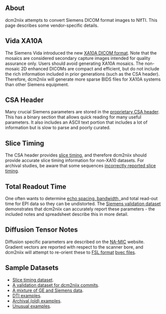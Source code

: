 ## About

dcm2niix attempts to convert Siemens DICOM format images to NIfTI. This page describes some vendor-specific details.

## Vida XA10A

The Siemens Vida introduced the new [XA10A DICOM format](https://github.com/rordenlab/dcm2niix/issues/236). Note that the mosaics are considered secondary capture images intended for quality assurance only. Users should avoid generating XA10A mosaics. The non-mosaic 2D enhanced DICOMs are compact and efficient, but do not include the rich information included in prior generations (such as the CSA header). Therefore, dcm2niix will generate more sparse BIDS files for XA10A systems than other Siemens equipment.

## CSA Header

Many crucial Siemens parameters are stored in the [proprietary CSA header](http://nipy.org/nibabel/dicom/siemens_csa.html). This has a binary section that allows quick reading for many useful parameters. It also includes an ASCII text portion that includes a lot of information but is slow to parse and poorly curated.

## Slice Timing

The CSA header provides [slice timing](https://www.mccauslandcenter.sc.edu/crnl/tools/stc), and therefore dcm2niix should provide accurate slice timing information for non-XA10 datasets. For archival studies, be aware that some sequences [incorrectly reported slice timing](https://github.com/rordenlab/dcm2niix/issues/126).

## Total Readout Time

One often wants to determine [echo spacing, bandwidth, ](https://support.brainvoyager.com/brainvoyager/functional-analysis-preparation/29-pre-processing/78-epi-distortion-correction-echo-spacing-and-bandwidth) and total read-out time for EPI data so they can be undistorted. The [Siemens validation dataset](https://github.com/neurolabusc/dcm_qa/tree/master/In/TotalReadoutTime) demonstrates that dcm2niix can accurately report these parameters - the included notes and spreadsheet describe this in more detail.

## Diffusion Tensor Notes

Diffusion specific parameters are described on the [NA-MIC](https://www.na-mic.org/wiki/NAMIC_Wiki:DTI:DICOM_for_DWI_and_DTI#Private_vendor:_Siemens) website. Gradient vectors are reported with respect to the scanner bore, and dcm2niix will attempt to re-orient these to [FSL format](http://justinblaber.org/brief-introduction-to-dwmri/) [bvec files](https://fsl.fmrib.ox.ac.uk/fsl/fslwiki/FDT/FAQ#What_conventions_do_the_bvecs_use.3F).

## Sample Datasets

 - [Slice timing dataset](httphttps://www.nitrc.org/plugins/mwiki/index.php/dcm2nii:MainPage#Slice_timing_corrections://www.nitrc.org/plugins/mwiki/index.php/dcm2nii:MainPage).
 - [A validation dataset for dcm2niix commits](https://github.com/neurolabusc/dcm_qa).
 - [A mixture of GE and Siemens data](https://github.com/neurolabusc/dcm_qa_nih).
 - [DTI examples](https://www.nitrc.org/plugins/mwiki/index.php/dcm2nii:MainPage#Diffusion_Tensor_Imaging).
 - [Archival (old) examples](https://www.nitrc.org/plugins/mwiki/index.php/dcm2nii:MainPage#Archival_MRI).
 - [Unusual examples](https://www.nitrc.org/plugins/mwiki/index.php/dcm2nii:MainPage#Unusual_MRI).

